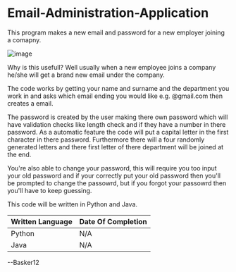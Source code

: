 # Email-Administration-Application
This program makes a new email and password for a new employer joining a comapny. 

![image](https://user-images.githubusercontent.com/71788109/111483140-6eabdd80-872c-11eb-97ad-ec594b0ce977.png)


Why is this usefull? Well usually when a new employee joins a company he/she will get a brand new email under the company.

The code works by getting your name and surname and the department you work in and asks which email ending you would like
e.g. @gmail.com then creates a email. 

The password is created by the user making there own password which will have validation checks like length check and if they have a
number in there password. As a automatic feature the code will put a capital letter in the first character in there password. 
Furthermore there will a four randomly generated letters and there first letter of there department will be joined at the end.  

You're also able to change your password, this will require you too input your old password and if your correctly put your old
password then you'll be prompted to change the passowrd, but if you forgot your passowrd then you'll have to keep guessing.

This code will be written in Python and Java.

| Written Language | Date Of Completion |
| --- | --- |
|Python | N/A |
| Java | N/A |

--Basker12
